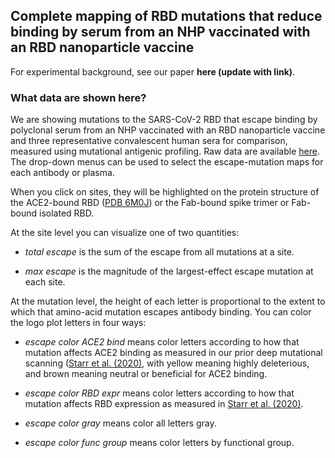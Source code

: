 ## Complete mapping of RBD mutations that reduce binding by serum from an NHP vaccinated with an RBD nanoparticle vaccine

For experimental background, see our paper **here (update with link)**.

### What data are shown here?
We are showing mutations to the SARS-CoV-2 RBD that escape binding by polyclonal serum from an NHP vaccinated with an RBD nanoparticle vaccine and three representative convalescent human sera for comparison, measured using mutational antigenic profiling. Raw data are available [here](https://github.com/jbloomlab/SARS-CoV-2-RBD_MAP_RBD-nano-vax-NHP1/blob/main/results/supp_data/NHP_HCS_raw_data.csv).
The drop-down menus can be used to select the escape-mutation maps for each antibody or plasma.

When you click on sites, they will be highlighted on the protein structure of the ACE2-bound RBD ([PDB 6M0J](https://www.rcsb.org/structure/6M0J)) or the Fab-bound spike trimer or Fab-bound isolated RBD.

At the site level you can visualize one of two quantities:

 - *total escape* is the sum of the escape from all mutations at a site.

 - *max escape* is the magnitude of the largest-effect escape mutation at each site.

At the mutation level, the height of each letter is proportional to the extent to which that amino-acid mutation escapes antibody binding.
You can color the logo plot letters in four ways:

 - *escape color ACE2 bind* means color letters according to how that mutation affects ACE2 binding as measured in our prior deep mutational scanning ([Starr et al. (2020)](https://doi.org/10.1016/j.cell.2020.08.012), with yellow meaning highly deleterious, and brown meaning neutral or beneficial for ACE2 binding.

 - *escape color RBD expr* means color letters according to how that mutation affects RBD expression as measured in [Starr et al. (2020)](https://doi.org/10.1016/j.cell.2020.08.012).

 - *escape color gray* means color all letters gray.

 - *escape color func group* means color letters by functional group.
